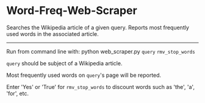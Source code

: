 # Word-Freq-Web-Scraper
Searches the Wikipedia article of a given query.  Reports most frequently used words in the associated article.

<hr/>

Run from command line with: python web_scraper.py `query` `rmv_stop_words`

`query` should be subject of a Wikipedia article.

Most frequently used words on `query`'s page will be reported.

Enter 'Yes' or 'True' for `rmv_stop_words` to discount words such as 'the', 'a', 'for', etc.
